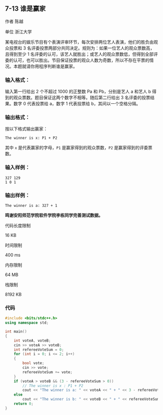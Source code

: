 ## **7-13 谁是赢家**

作者 陈越

单位 浙江大学

某电视台的娱乐节目有个表演评审环节，每次安排两位艺人表演，他们的胜负由观众投票和 3 名评委投票两部分共同决定。规则为：如果一位艺人的观众票数高，且得到至少 1 名评委的认可，该艺人就胜出；或艺人的观众票数低，但得到全部评委的认可，也可以胜出。节目保证投票的观众人数为奇数，所以不存在平票的情况。本题就请你用程序判断谁是赢家。

### 输入格式：

输入第一行给出 2 个不超过 1000 的正整数 Pa 和 Pb，分别是艺人 a 和艺人 b 得到的观众票数。题目保证这两个数字不相等。随后第二行给出 3 名评委的投票结果。数字 0 代表投票给 a，数字 1 代表投票给 b，其间以一个空格分隔。

### 输出格式：

按以下格式输出赢家：

```
The winner is x: P1 + P2
```

其中 `x` 是代表赢家的字母，`P1` 是赢家得到的观众票数，`P2` 是赢家得到的评委票数。

### 输入样例：

```in
327 129
1 0 1
```

### 输出样例：

```out
The winner is a: 327 + 1
```

**鸣谢安阳师范学院软件学院李栋同学完善测试数据。**

代码长度限制

16 KB

时间限制

400 ms

内存限制

64 MB

栈限制

8192 KB

### 代码

```c++
#include <bits/stdc++.h>
using namespace std;

int main()
{
    int voteA, voteB;
    cin >> voteA >> voteB;
    int refereeVoteSum = 0;
    for (int i = 0; i <= 2; i++)
    {
        bool vote;
        cin >> vote;
        refereeVoteSum += vote;
    }
    if (voteA > voteB && (3 - refereeVoteSum > 0))
        // The winner is x : P1 + P2
        cout << "The winner is a: " << voteA << " + " << 3 - refereeVoteSum;
    else
        cout << "The winner is b: " << voteB << " + " << refereeVoteSum;
    return 0;
}
```

